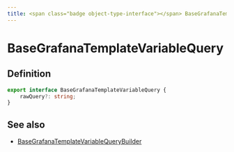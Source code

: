 ```yaml
---
title: <span class="badge object-type-interface"></span> BaseGrafanaTemplateVariableQuery
---
```

# <span class="badge object-type-interface"></span> BaseGrafanaTemplateVariableQuery

## Definition

```typescript
export interface BaseGrafanaTemplateVariableQuery {
	rawQuery?: string;
}

```
## See also

 * <span class="badge builder"></span> [BaseGrafanaTemplateVariableQueryBuilder](./builder-BaseGrafanaTemplateVariableQueryBuilder.md)
